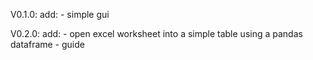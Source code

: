 V0.1.0:
add:
    - simple gui

V0.2.0:
add: 
    - open excel worksheet into a simple table using a pandas dataframe
    - guide